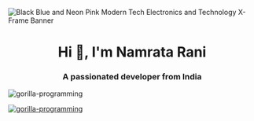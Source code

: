 ![Black Blue and Neon Pink Modern Tech Electronics and Technology X-Frame Banner](https://user-images.githubusercontent.com/55872110/124147523-66de3200-daac-11eb-84fe-ee7c0d6a7ecc.gif)


<h1 align="center">Hi 👋, I'm Namrata Rani</h1>
<h3 align="center">A passionated developer from India</h3>

<p align="left"> <img src="https://komarev.com/ghpvc/?username=gorilla-programming&label=Profile%20views&color=0e75b6&style=flat" alt="gorilla-programming" /> </p>

<p align="left"> <a href="https://github.com/ryo-ma/github-profile-trophy"><img src="https://github-profile-trophy.vercel.app/?username=gorilla-programming" alt="gorilla-programming" /></a> </p>
<!--
<p align="left"> <a href="https://twitter.com/official_4nkit" target="blank"><img src="https://img.shields.io/twitter/follow/official_4nkit?logo=twitter&style=for-the-badge" alt="official_4nkit" /></a> </p>

- 📫 How to reach me **bkankit32@gmail.com**

<h3 align="left">Connect with me:</h3>
<p align="left">
<a href="https://twitter.com/official_4nkit" target="blank"><img align="center" src="https://raw.githubusercontent.com/rahuldkjain/github-profile-readme-generator/master/src/images/icons/Social/twitter.svg" alt="official_4nkit" height="30" width="40" /></a>
<a href="https://linkedin.com/in/4nkit" target="blank"><img align="center" src="https://raw.githubusercontent.com/rahuldkjain/github-profile-readme-generator/master/src/images/icons/Social/linked-in-alt.svg" alt="4nkit" height="30" width="40" /></a>
<a href="https://www.youtube.com/channel/uc4o5ei47rvwbwcdxg9pelia" target="blank"><img align="center" src="https://raw.githubusercontent.com/rahuldkjain/github-profile-readme-generator/master/src/images/icons/Social/youtube.svg" alt="https://www.youtube.com/channel/uc4o5ei47rvwbwcdxg9pelia" height="30" width="40" /></a>
</p>

<h3 align="left">Languages and Tools:</h3>
<p align="left"> <a href="https://www.arduino.cc/" target="_blank"> <img src="https://cdn.worldvectorlogo.com/logos/arduino-1.svg" alt="arduino" width="40" height="40"/> </a> <a href="https://www.cprogramming.com/" target="_blank"> <img src="https://raw.githubusercontent.com/devicons/devicon/master/icons/c/c-original.svg" alt="c" width="40" height="40"/> </a> <a href="https://www.w3schools.com/cpp/" target="_blank"> <img src="https://raw.githubusercontent.com/devicons/devicon/master/icons/cplusplus/cplusplus-original.svg" alt="cplusplus" width="40" height="40"/> </a> <a href="https://www.w3schools.com/css/" target="_blank"> <img src="https://raw.githubusercontent.com/devicons/devicon/master/icons/css3/css3-original-wordmark.svg" alt="css3" width="40" height="40"/> </a> <a href="https://www.w3.org/html/" target="_blank"> <img src="https://raw.githubusercontent.com/devicons/devicon/master/icons/html5/html5-original-wordmark.svg" alt="html5" width="40" height="40"/> </a> <a href="https://developer.mozilla.org/en-US/docs/Web/JavaScript" target="_blank"> <img src="https://raw.githubusercontent.com/devicons/devicon/master/icons/javascript/javascript-original.svg" alt="javascript" width="40" height="40"/> </a> <a href="https://nodejs.org" target="_blank"> <img src="https://raw.githubusercontent.com/devicons/devicon/master/icons/nodejs/nodejs-original-wordmark.svg" alt="nodejs" width="40" height="40"/> </a> <a href="https://www.python.org" target="_blank"> <img src="https://raw.githubusercontent.com/devicons/devicon/master/icons/python/python-original.svg" alt="python" width="40" height="40"/> </a> </p>

<p><img align="left" src="https://github-readme-stats.vercel.app/api/top-langs?username=gorilla-programming&show_icons=true&locale=en&layout=compact" alt="gorilla-programming" /></p>

<p>&nbsp;<img align="center" src="https://github-readme-stats.vercel.app/api?username=gorilla-programming&show_icons=true&locale=en" alt="gorilla-programming" /></p>

<p><img align="center" src="https://github-readme-streak-stats.herokuapp.com/?user=gorilla-programming&" alt="gorilla-programming" /></p>-->
